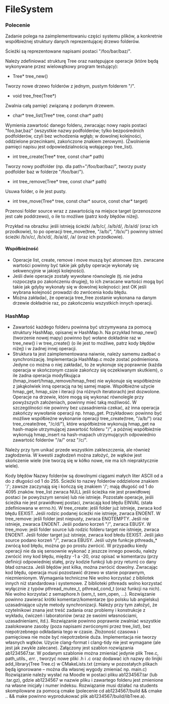 # FileSystem

### Polecenie

Zadanie polega na zaimplementowaniu części systemu plików, a konkretnie współbieżnej struktury danych reprezentującej drzewo folderów.

Ścieżki są reprezentowane napisami postaci "/foo/bar/baz/".

Należy zdefiniować strukturę Tree oraz następujące operacje (które będą wykonywane przez wielowątkowy program testujący):

- Tree* tree_new()

Tworzy nowe drzewo folderów z jednym, pustym folderem "/".

- void tree_free(Tree*)

Zwalnia całą pamięć związaną z podanym drzewem.

- char* tree_list(Tree* tree, const char* path)

Wymienia zawartość danego folderu, zwracając nowy napis postaci "foo,bar,baz" (wszystkie nazwy podfolderów; tylko bezpośrednich podfolderów, czyli bez wchodzenia wgłąb; w dowolnej kolejności, oddzielone przecinkami, zakończone znakiem zerowym). (Zwolnienie pamięci napisu jest odpowiedzialnością wołającego tree_list).

- int tree_create(Tree* tree, const char* path)

Tworzy nowy podfolder (np. dla path="/foo/bar/baz/", tworzy pusty podfolder baz w folderze "/foo/bar/").

- int tree_remove(Tree* tree, const char* path)

Usuwa folder, o ile jest pusty.

- int tree_move(Tree* tree, const char* source, const char* target)

Przenosi folder source wraz z zawartością na miejsce target (przenoszone jest całe poddrzewo), o ile to możliwe (patrz kody błędów niżej).

Przykład na obrazku: jeśli istnieją ścieżki /a/b/c/, /a/b/d/, /b/a/d/ (oraz ich przodkowie), to po operacji tree_move(tree, "/a/b/", "/b/x/") powinny istnieć ścieżki /b/x/c/, /b/x/d/, /b/a/d/, /a/ (oraz ich przodkowie).



#### Współbieżność
- Operacje list, create, remove i move muszą być atomowe (tzn. zwracane wartości powinny być takie jak gdyby operacje wykonały się sekwencyjnie w jakiejś kolejności).  
- Jeśli dwie operacje zostały wywołane równolegle (tj. nie jedna rozpoczęta po zakończeniu drugiej), to ich zwracane wartości mogą być takie jak gdyby wykonały się w dowolnej kolejności: jest OK jeśli wybrana kolejność prowadzi do zwrócenia kodu błędu.
- Można zakładać, że operacja tree_free zostanie wykonana na danym drzewie dokładnie raz, po zakończeniu wszystkich innych operacji.
### HashMap
- Zawartość każdego folderu powinna być utrzymywana za pomocą struktury HashMap, opisanej w HashMap.h. Na przykład hmap_new() (tworzenie nowej mapy) powinno być wołane dokładnie raz w tree_new() i w tree_create() (o ile jest to możliwe, patrz kody błędów niżej) i w żadnej innej operacji.
- Struktura ta jest zaimplementowana naiwnie, należy samemu zadbać o synchronizację. Implementacja HashMap.c może zostać podmieniona. Jedyne co można o niej zakładać, to że wykonuje się poprawnie (każda operacja w skończonym czasie zakończy się oczekiwanym skutkiem), o ile żadna operacja modyfikująca (hmap_insert/hmap_remove/hmap_free) nie wykonuje się współbieżnie z jakąkolwiek inną operacją na tej samej mapie. Współbieżne użycie hmap_get, hmap_size i iteracji (na różnych iteratorach) jest dozwolone.  
Operacje na drzewie, które mogą się wykonać równolegle przy powyższych założeniach, powinny mieć taką możliwość. W szczególności nie powinny bez uzasadnienia czekać, aż inna operacja zakończy wywołanie operacji np. hmap_get. Przykładowo: powinno być możliwe współbieżne wykonanie operacji tree_create(tree, "/a/b/") oraz tree_create(tree, "/c/d/"), które współbieżnie wykonują hmap_get na hash-mapie utrzymującej zawartość folderu "/", a później współbieżnie wykonują hmap_insert na hash-mapach utrzymujących odpowiednio zawartość folderów "/a/" oraz "/c/".

Należy przy tym unikać przede wszystkim zakleszczenia, ale również zagłodzenia. W kwestii zagłodzeń można założyć, że wątków jest skończenie wiele (nie tworzą się w kółko nowe, nie ma ich niepraktycznie wiele).

Kody błędów
Nazwy folderów są dowolnymi ciągami małych liter ASCII od a do z długości od 1 do 255.
Ścieżki to nazwy folderów oddzielone znakiem '/'; zawsze zaczynają się i kończą się znakiem '/'; mają długość od 1 do 4095 znaków.
tree_list zwraca NULL jeśli ścieżka nie jest prawidłowej postaci (w powyższym sensie) lub nie istnieje.
Pozostałe operacje, jeśli ścieżka nie jest prawidłowej postaci, zwracają kod błędu EINVAL (stała zdefiniowana w errno.h).
W tree_create: jeśli folder już istnieje, zwraca kod błędu EEXIST. Jeśli rodzic podanej ścieżki nie istnieje, zwraca ENOENT.
W tree_remove: jeśli folder jest niepusty, zwraca ENOTEMPTY. Jeśli nie istnieje, zwaraca ENOENT.  Jeśli podano korzeń "/", zwraca EBUSY.
W tree_move: jeśli folder source lub rodzic folderu target nie istnieje, zwraca ENOENT. Jeśli folder target już istnieje, zwraca kod błedu EEXIST. Jeśli jako source podano korzeń "/", zwraca EBUSY.
Jeśli użyte funkcje pthreads_* zwrócą kod błędu, można go po prostu zwrócić.
W przypadku kiedy operacji nie da się sensownie wykonać z jeszcze innego powodu, należy zwrócić inny kod błędu, między -1 a -20, oraz opisać w komentarzu (przy definicji odpowiedniej stałej, przy kodzie funkcji lub przy return) co dany bład oznacza.
Jeśli błędów jest kilka, można zwrócić dowolny.
Zwracając kod błędu, operacja musi pozostawić drzewo w stanie poprawnym, niezmienionym.
Wymagania techniczne
Nie wolno korzystać z bibliotek innych niż standardowa i systemowe. Z biblioteki pthreads wolno korzystać wyłącznie z typów pthread_mutex_t,  pthread_cond_t (oraz funkcji na nich). Nie wolno korzystać z semaphore.h (sem_t, sem_open, ...).
Rozwiązanie powinno zawierać krótki komentarz/komentarze (po polsku lub angielsku) uzasadniające użyte metody synchronizacji. Należy przy tym założyć, że czytelnikowi znana jest treść zadania oraz problemy i konstrukcje z wykładu, ćwiczeń i laboratoriów (wraz ze swoimi własnościami, uzasadnieniami, itd.).
Rozwiązanie powinno poprawnie zwalniać wszystkie zaalokowane zasoby (poza napisami zwróconymi przez tree_list), bez niepotrzebnego odkładania tego w czasie.
Złożoność czasowa i pamięciowa nie może być niepotrzebnie duża.
Implementacja nie tworzy własnych wątków.
Użycie clang-format i clang-tidy nie jest wymagane (ale jest jak zwykle zalecane).
Załączony jest szablon rozwiązania ab1234567.tar.
W podanym szablonie można zmieniać jedynie plik Tree.c, path_utils.*, err.* , tworzyć nowe pliki .h i .c oraz dodawać ich nazwy do linijki add_library(Tree Tree.c) w CMakeLists.txt (zmiany w pozostałych plikach będą ignorowane – można dla własnej wygody zmieniać np. main.c)
Rozwiązanie należy wysłać na Moodle w postaci pliku ab1234567.tar (lub .tar.gz), gdzie ab1234567 w nazwie pliku i zawartego folderu jest zmienione na własne inicjały i numer indeksu.
Rozwiązanie musi działać na students skompilowane za pomocą cmake (polecenie cd ab1234567/build && cmake .. && make powinno wyprodukować plik ab1234567/build/libTree.a).
